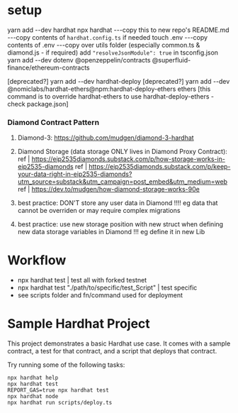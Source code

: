 # setup

yarn add --dev hardhat
npx hardhat
---copy this to new repo's README.md
---copy contents of `hardhat.config.ts` if needed
touch .env
---copy contents of .env
---copy over utils folder (especially common.ts & diamond.js - if required)
add `"resolveJsonModule": true` in tsconfig.json
yarn add --dev dotenv @openzeppelin/contracts @superfluid-finance/ethereum-contracts

[deprecated?] yarn add --dev hardhat-deploy
[deprecated?] yarn add --dev @nomiclabs/hardhat-ethers@npm:hardhat-deploy-ethers ethers [this command is to override hardhat-ethers to use hardhat-deploy-ethers - check package.json]

### Diamond Contract Pattern

1. Diamond-3: https://github.com/mudgen/diamond-3-hardhat
2. Diamond Storage (data storage ONLY lives in Diamond Proxy Contract):
   ref | https://eip2535diamonds.substack.com/p/how-storage-works-in-eip2535-diamonds
   ref | https://eip2535diamonds.substack.com/p/keep-your-data-right-in-eip2535-diamonds?utm_source=substack&utm_campaign=post_embed&utm_medium=web
   ref | https://dev.to/mudgen/how-diamond-storage-works-90e

3. best practice: DON'T store any user data in Diamond !!!! eg data that cannot be overriden or may require complex migrations
4. best practice: use new storage position with new struct when defining new data storage variables in Diamond !!! eg define it in new Lib

# Workflow

- npx hardhat test | test all with forked testnet
- npx hardhat test "./path/to/specific/test_Script" | test specific
- see scripts folder and fn/command used for deployment

# Sample Hardhat Project

This project demonstrates a basic Hardhat use case. It comes with a sample contract, a test for that contract, and a script that deploys that contract.

Try running some of the following tasks:

```shell
npx hardhat help
npx hardhat test
REPORT_GAS=true npx hardhat test
npx hardhat node
npx hardhat run scripts/deploy.ts
```
